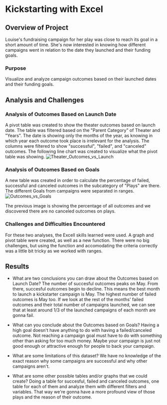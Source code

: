 # Kickstarting with Excel

## Overview of Project
Louise's fundraising campaign for her play was close to reach its goal in a short amount of time. She's now interested in knowing how different campaigns went in relation to the date they launched and their funding goals.   
### Purpose
Visualize and analyze campaign outcomes based on their launched dates and their funding goals.  
## Analysis and Challenges
### Analysis of Outcomes Based on Launch Date
A pivot table was created to show the theater outcomes based on launch date. The table was filtered based on the "Parent Category" of Theater and "Years". The date is showing only the months of the year, as knowing in which year each outcome took place is irrelevant for the analysis. The columns were filtered to show "successful", "failed", and "canceled" outcomes. 
The following line chart was created to visualize what the pivot table was showing. 
![Theater_Outcomes_vs_Launch](https://user-images.githubusercontent.com/104812189/177205391-71090cd2-6e35-453d-9a47-1033677490b3.png)

### Analysis of Outcomes Based on Goals
A new table was created in order to calculate the percentage of failed, successful and canceled outcomes in the subcategory of "Plays" are there. The different Goals from campaigns were separated in ranges. 
![Outcomes_vs_Goals](https://user-images.githubusercontent.com/104812189/177211626-bb6954f5-0bbc-4f41-8030-7cd43febc2a5.png)

The previous image is showing the percentage of all outcomes and we discovered there are no canceled outcomes on plays. 

### Challenges and Difficulties Encountered
For these two analyses, the Excell skills learned were used. A graph and pivot table were created, as well as a new function. There were no big challenges, but using the function and accomodating the criteria correctly was a little bit tricky as we worked with ranges.   

## Results

- What are two conclusions you can draw about the Outcomes based on Launch Date?
The number of succesful outcomes peaks on May. From there, succesful outcomes begin to decline. This means the best month to launch a kickstarter campaign is May.
The highest number of failed outcomes is May too. If we look at the rest of the months' failed outcomes and their total number of campaigns launched, we can see that at least around 1/3 of the launched campaigns of each month are gonna fail.

- What can you conclude about the Outcomes based on Goals?
Having a high goal doesn't have anything to do with having a failed/canceled outcome. Not reaching a campaign goal must have to do with something other than asking for too much money. Maybe your campaign is just not good enough or attractive enough for people to back your campaign. 

- What are some limitations of this dataset?
We have no knowledge of the exact reason why some campaigns are successful and why other campaigns aren't. 

- What are some other possible tables and/or graphs that we could create?
Doing a table for succesful, failed and canceled outcomes, one table for each of them and analyze them with different filters and variables. That way we're gonna have a more profound view of those plays and the reason of their outcome. 
